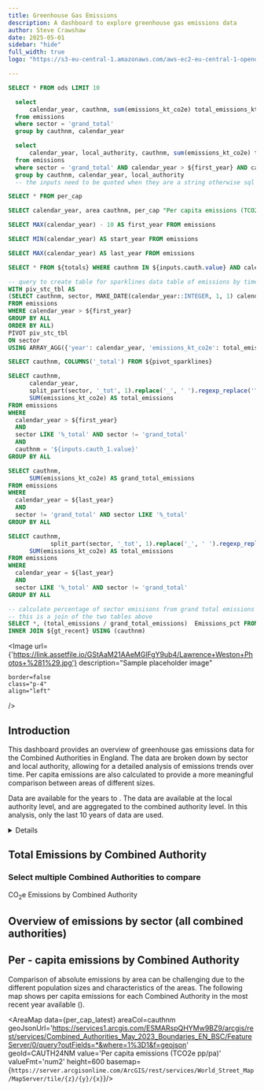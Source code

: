 ```yaml
---
title: Greenhouse Gas Emissions
description: A dashboard to explore greenhouse gas emissions data
author: Steve Crawshaw
date: 2025-05-01
sidebar: "hide"
full_width: true
logo: "https://s3-eu-central-1.amazonaws.com/aws-ec2-eu-central-1-opendatasoft-staticfileset/westofenglandca/logo?tstamp=17447082559153838"

---
```

<!-- Queries     -->

```sql epc
SELECT * FROM ods LIMIT 10

```


```sql totals
  select
      calendar_year, cauthnm, sum(emissions_kt_co2e) total_emissions_kt_co2e 
  from emissions
  where sector = 'grand_total'
  group by cauthnm, calendar_year
```

```sql la_totals
  select
      calendar_year, local_authority, cauthnm, sum(emissions_kt_co2e) total_emissions_kt_co2e 
  from emissions
  where sector = 'grand_total' AND calendar_year > ${first_year} AND cauthnm = '${inputs.cauth_1.value}'
  group by cauthnm, calendar_year, local_authority
  -- the inputs need to be quoted when they are a string otherwise sql corrupted
```

```sql per_cap_ca
SELECT * FROM per_cap
```

```sql per_cap_latest
SELECT calendar_year, area cauthnm, per_cap "Per capita emissions (TCO2e pp/pa)" FROM ${per_cap_ca} WHERE calendar_year = ${last_year}
```




```sql first_year
SELECT MAX(calendar_year) - 10 AS first_year FROM emissions
```
```sql start_year
SELECT MIN(calendar_year) AS start_year FROM emissions
```
```sql last_year
SELECT MAX(calendar_year) AS last_year FROM emissions
```


```sql cauth_select
SELECT * FROM ${totals} WHERE cauthnm IN ${inputs.cauth.value} AND calendar_year > ${first_year}
```

```sql pivot_sparklines
-- query to create table for sparklines data table of emissions by time and sector for each CA
WITH piv_stc_tbl AS
(SELECT cauthnm, sector, MAKE_DATE(calendar_year::INTEGER, 1, 1) calendar_year, SUM(emissions_kt_co2e) AS total_emissions
FROM emissions
WHERE calendar_year > ${first_year}
GROUP BY ALL
ORDER BY ALL)
PIVOT piv_stc_tbl
ON sector
USING ARRAY_AGG({'year': calendar_year, 'emissions_kt_co2e': total_emissions}) AS emissions_year
```

```sql sparklines_totals
SELECT cauthnm, COLUMNS('_total') FROM ${pivot_sparklines}
```

```sql sector_totals
SELECT cauthnm,
      calendar_year,
      split_part(sector, '_tot', 1).replace('_', ' ').regexp_replace('^.', substring(sector, 1, 1).upper()) Sector,
      SUM(emissions_kt_co2e) AS total_emissions
FROM emissions
WHERE 
  calendar_year > ${first_year} 
  AND 
  sector LIKE '%_total' AND sector != 'grand_total'
  AND
  cauthnm = '${inputs.cauth_1.value}'
GROUP BY ALL

```

```sql gt_recent
SELECT cauthnm,
      SUM(emissions_kt_co2e) AS grand_total_emissions
FROM emissions
WHERE 
  calendar_year = ${last_year} 
  AND 
  sector != 'grand_total' AND sector LIKE '%_total'
GROUP BY ALL
```



```sql sector_recent
SELECT cauthnm,
            split_part(sector, '_tot', 1).replace('_', ' ').regexp_replace('^.', substring(sector, 1, 1).upper()) Sector,
      SUM(emissions_kt_co2e) AS total_emissions
FROM emissions
WHERE 
  calendar_year = ${last_year} 
  AND 
  sector LIKE '%_total' AND sector != 'grand_total'
GROUP BY ALL
```

```sql sector_perc
-- calculate percentage of sector emisisons from grand total emissions
-- this is a join of the two tables above
SELECT *, (total_emissions / grand_total_emissions)  Emissions_pct FROM ${sector_recent} 
INNER JOIN ${gt_recent} USING (cauthnm)

```

<Image 
    url= {'https://link.assetfile.io/GStAaM21AAeMGlFgY9ub4/Lawrence+Weston+Photos+%281%29.jpg'}
    description="Sample placeholder image"
    
    border=false
    class="p-4"
    align="left"
/>

## Introduction

This dashboard provides an overview of greenhouse gas emissions data for the Combined Authorities in England. The data are broken down by sector and local authority, allowing for a detailed analysis of emissions trends over time. Per capita emissions are also calculated to provide a more meaningful comparison between areas of different sizes.


Data are available for the years <Value data={start_year} fmt='####'/> to <Value data={last_year} fmt='####'/>.  The data are available at the local authority level, and are aggregated to the combined authority level. In this analysis, only the last 10 years of data are used.
<Details title='Data sources'>
Data were sourced from the <Link 
    url="https://www.data.gov.uk/dataset/723c243d-2f1a-4d27-8b61-cdb93e5b10ff/local_authority_carbon_dioxide_emissions"
    label="UK Department for Business, Energy & Industrial Strategy"
    newTab=true
/>
</Details>

## Total Emissions by Combined Authority
### Select multiple Combined Authorities to compare

<Dropdown multiple=true
data={totals}
name=cauth
value=cauthnm
title="Combined Authority"
defaultValue="West of England"/>

CO<sub>2</sub>e Emissions by Combined Authority
<BarChart
    data={cauth_select}
    title="Total emissions by year: all sectors"
    x=calendar_year
    xFmt="YYYY"
    y=total_emissions_kt_co2e
    yAxisTitle="CO2e Emissions (Kte)"
    series=cauthnm
    colorPalette=wecaPaletteNew
    width=800
    height=600 />


## Overview of emissions by sector (all combined authorities)
<DataTable 
data={sparklines_totals}
rows=all
title="Trends by aggregated sector">
<Column id=cauthnm title="Combined Authority"/>
<Column id=grand_total_emissions_year
        title="Grand Total"
        contentType=sparkline
        sparkX=year
        sparkY=emissions_kt_co2e
        interactive=true
        />
<Column id=transport_total_emissions_year
        title="Transport"
        contentType=sparkline
        sparkX=year
        sparkY=emissions_kt_co2e
        interactive=true
        />
</DataTable>


<Dropdown multiple=false
data={totals}
name=cauth_1
value=cauthnm
defaultValue="West of England"
title="Combined Authority"/>

<Grid cols=2>

<LineChart
    data={la_totals}
    title="CO2e Emissions by Constituent Local Authority"
    subtitle="Total emissions by year: all sectors"
    x=calendar_year
    xFmt="####"
    y=total_emissions_kt_co2e
    yAxisTitle="CO2e Emissions (Kte)"
    series=local_authority
    colorPalette=wecaPaletteNew
    width=800
    height=600 />

<LineChart
    data={sector_totals}
    title="CO2e Emissions by Sector"
    subtitle="placeholder"
    x=calendar_year
    xFmt="####"
    y=total_emissions
    yAxisTitle="CO2e Emissions (Kte)"
    series=Sector
    colorPalette=wecaPaletteNew
    width=800
    height=600 />

</Grid>

<BarChart
  data={sector_perc}
  x=cauthnm
  xFmt="####"
  y=Emissions_pct
  series=Sector
  colorPalette=wecaPaletteNew
  title="Percentage of Grand Total Emissions by Sector"
  subtitle="placeholder"
  swapXY=true
  width=800
  height=600
/>
<!--
https://services1.arcgis.com/ESMARspQHYMw9BZ9/arcgis/rest/services/Combined_Authorities_May_2023_Boundaries_EN_BSC/FeatureServer/0/query?outFields=*&where=1%3D1&f=geojson -->

## Per - capita emissions by Combined Authority

Comparison of absolute emissions by area can be challenging due to the different population sizes and characteristics of the areas. The following map shows per capita emissions for each Combined Authority in the most recent year available (<Value data={last_year} fmt='####'/>).


<AreaMap 
    data={per_cap_latest} 
    areaCol=cauthnm
    geoJsonUrl='https://services1.arcgis.com/ESMARspQHYMw9BZ9/arcgis/rest/services/Combined_Authorities_May_2023_Boundaries_EN_BSC/FeatureServer/0/query?outFields=*&where=1%3D1&f=geojson'
    geoId=CAUTH24NM
    value='Per capita emissions (TCO2e pp/pa)'
    valueFmt='num2'
    height=600
    basemap={`https://server.arcgisonline.com/ArcGIS/rest/services/World_Street_Map/MapServer/tile/{z}/{y}/{x}`}/>

